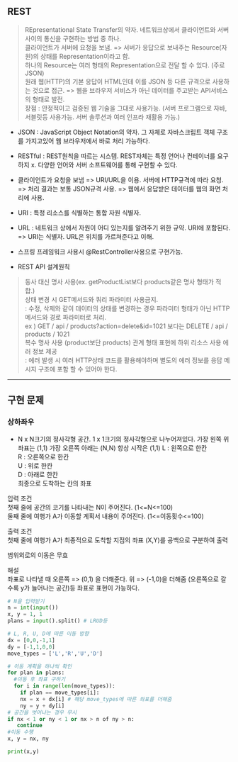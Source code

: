 ## REST
> REpresentational State Transfer의 약자. 네트워크상에서 클라이언트와 서버 사이의 통신을 구현하는 방법 중 하나.   
> 클라이언트가 서버에 요청을 보냄. => 서버가 응답으로 보내주는 Resource(자원)의 상태를 Representation이라고 함.   
> 하나의 Resource는 여러 형태의 Representation으로 전달 할 수 있다. (주로 JSON)  
> 원래 웹(HTTP)의 기본 응답이 HTML인데 이를 JSON 등 다른 규격으로 사용하는 것으로 접근. => 웹을 브라우저 서비스가 아닌 데이터를 주고받는 API서비스의 형태로 발전.   
> 장점 : 안정적이고 검증된 웹 기술을 그대로 사용가능. (서버 프로그램으로 자바, 서블릿등 사용가능. 서버 솔루션과 여러 인프라 재활용 가능.)

* JSON : JavaScript Object Notation의 약자. 그 자체로 자바스크립트 객체 구조를 가지고있어 웹 브라우저에서 바로 처리 가능하다.

* RESTful : REST원칙을 따르는 시스템. REST자체는 특정 언어나 컨테이너를 요구하지 x. 다양한 언어와 서버 소프트웨어를 통해 구현할 수 있다.

* 클라이언트가 요청을 보냄 => URI/URL을 이용. 서버에 HTTP규격에 따라 요청. => 처리 결과는 보통 JSON규격 사용. => 웹에서 응답받은 데이터를 웹의 화면 처리에 사용.

* URI : 특정 리소스를 식별하는 통합 자원 식별자. 
* URL : 네트워크 상에서 자원이 어디 있는지를 알려주기 위한 규약. URI에 포함된다. 
=> URI는 식별자. URL은 위치를 가르쳐준다고 이해.

* 스프링 프레임워크 사용시 @RestController사용으로 구현가능.

* REST API 설계원칙
> 동사 대신 명사 사용(ex. getProductList보다 products같은 명사 형태가 적합.)   
> 상태 변경 시 GET메서드와 쿼리 파라미터 사용금지.   
> : 수정, 삭제와 같이 데이터의 상태를 변경하는 경우 파라미터 형태가 아닌 HTTP메서드와 경로 파라미터로 처리.    
> ex ) GET / api / products?action=delete&id=1021 보다는 DELETE / api / products / 1021   
> 복수 명사 사용 (product보단 products)
> 관계 형태 표현에 하위 리소스 사용
> 에러 정보 제공   
> : 에러 발생 시 여러 HTTP상태 코드를 활용해야하며 별도의 에러 정보를 응답 메시지 구조에 포함 할 수 있어야 한다.


<hr>

## 구현 문제
### 상하좌우
* N x N크기의 정사각형 공간. 1 x 1크기의 정사각형으로 나누어져있다. 가장 왼쪽 위 좌표는 (1,1) 가장 오른쪽 아래는 (N,N)
 항상 시작은 (1,1)
 L : 왼쪽으로 한칸   
 R : 오른쪽으로 한칸   
 U : 위로 한칸   
 D : 아래로 한칸   
 최종으로 도착하는 칸의 좌표
 
 입력 조건   
 첫째 줄에 공간의 코기를 나타내는 N이 주어진다. (1<=N<=100)   
 둘째 줄에 여행가 A가 이동할 계획서 내용이 주어진다. (1<=이동횟수<=100)   
 
 출력 조건   
 첫째 줄에 여행가 A가 최종적으로 도착할 지점의 좌표 (X,Y)를 공백으로 구분하여 출력

 범위외로의 이동은 무효
 
 해설   
 좌표로 나타낼 때 오른쪽 => (0,1) 을 더해준다. 위 => (-1,0)을 더해줌 (오른쪽으로 갈 수록 y가 늘어나는 공간)등 좌표로 표현이 가능하다.
 ```python
 # N을 입력받기
 n = int(input())
 x, y = 1, 1
 plans = input().split() # LRUD등
 
 # L, R, U, D에 따른 이동 방향
 dx = [0,0,-1,1]
 dy = [-1,1,0,0]
 move_types = ['L','R','U','D']
 
 # 이동 계획을 하나씩 확인
 for plan in plans:
   #이동 후 좌표 구하기
   for i in range(len(move_types)):
     if plan == move_types[i]:
     nx = x + dx[i] # 해당 move_types에 따른 좌표를 더해줌
     ny = y + dy[i]
 # 공간을 벗어나는 경우 무시
 if nx < 1 or ny < 1 or nx > n of ny > n:
    continue
 #이동 수행
 x, y = nx, ny
 
 print(x,y)
